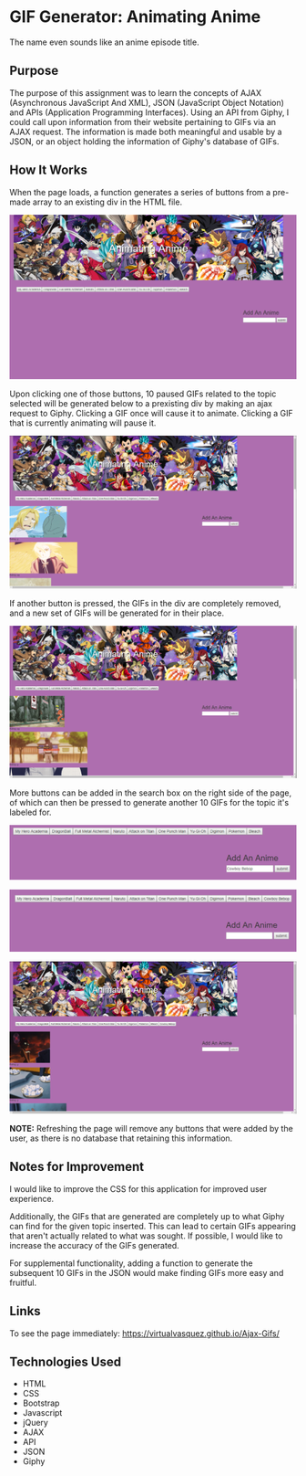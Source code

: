 # GIF Generator: Animating Anime

The name even sounds like an anime episode title. 

## Purpose

The purpose of this assignment was to learn the concepts of AJAX (Asynchronous JavaScript And XML), JSON (JavaScript Object Notation) and APIs (Application Programming Interfaces). Using an API from Giphy, I could call upon information from their website pertaining to GIFs via an AJAX request. The information is made both meaningful and usable by a JSON, or an object holding the information of Giphy's database of GIFs.

## How It Works 

When the page loads, a function generates a series of buttons from a pre-made array to an existing div in the HTML file. 

![animeStart.png](assets/images/animeStart.PNG "The webpage once it is loaded.")

Upon clicking one of those buttons, 10 paused GIFs related to the topic selected will be generated below to a prexisting div by making an ajax request to Giphy. Clicking a GIF once will cause it to animate. Clicking a GIF that is currently animating will pause it.

![animeGenerate.png](assets/images/animeGenerate.PNG "Two of the ten GIFs generate from Full Metal Alchemist.")

If another button is pressed, the GIFs in the div are completely removed, and a new set of GIFs will be generated for in their place.

![newGifs.png](assets/images/newGifs.PNG "The gifs displayed are now related to Naruto.")

More buttons can be added in the search box on the right side of the page, of which can then be pressed to generate another 10 GIFs for the topic it's labeled for.

![addBefore.png](assets/images/addBefore.PNG "Let's add a Cowboy Bebop button.")

![addAfter.png](assets/images/addAfter.PNG "Now let's click it!")

![addGifs.png](assets/images/addGifs.PNG "Cue the catchy theme music.")

**NOTE:** Refreshing the page will remove any buttons that were added by the user, as there is no database that retaining this information. 

## Notes for Improvement

I would like to improve the CSS for this application for improved user experience. 

Additionally, the GIFs that are generated are completely up to what Giphy can find for the given topic inserted. This can lead to certain GIFs appearing that aren't actually related to what was sought. If possible, I would like to increase the accuracy of the GIFs generated.

For supplemental functionality, adding a function to generate the subsequent 10 GIFs in the JSON would make finding GIFs more easy and fruitful. 

## Links

To see the page immediately: https://virtualvasquez.github.io/Ajax-Gifs/

## Technologies Used

* HTML
* CSS
* Bootstrap
* Javascript
* jQuery
* AJAX
* API
* JSON
* Giphy




